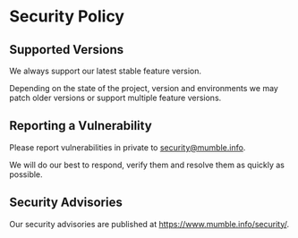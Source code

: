 # Security Policy

## Supported Versions

We always support our latest stable feature version.

Depending on the state of the project, version and environments we may patch older versions or support multiple feature versions.

## Reporting a Vulnerability

Please report vulnerabilities in private to security@mumble.info.

We will do our best to respond, verify them and resolve them as quickly as possible.

## Security Advisories

Our security advisories are published at <https://www.mumble.info/security/>.
